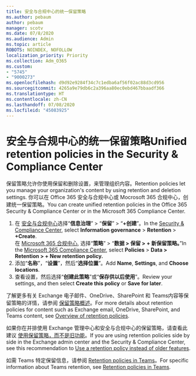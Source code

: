 ```yaml
---
title: 安全与合规中心的统一保留策略
ms.author: pebaum
author: pebaum
manager: scotv
ms.date: 07/8/2020
ms.audience: Admin
ms.topic: article
ROBOTS: NOINDEX, NOFOLLOW
localization_priority: Priority
ms.collection: Adm_O365
ms.custom:
- "5745"
- "9000273"
ms.openlocfilehash: d9d92e9284f34c7c1edba6af56f02ac88d3cd956
ms.sourcegitcommit: 4265a9e79db6c2a396aa80ec0ebd467bbaadf366
ms.translationtype: HT
ms.contentlocale: zh-CN
ms.lasthandoff: 07/08/2020
ms.locfileid: "45083925"
---
```

# <a name="unified-retention-policies-in-the-security--compliance-center"></a><span data-ttu-id="bbea0-102">安全与合规中心的统一保留策略</span><span class="sxs-lookup"><span data-stu-id="bbea0-102">Unified retention policies in the Security & Compliance Center</span></span>

<span data-ttu-id="bbea0-103">保留策略允许你使用保留和删除设置，来管理组织内容。</span><span class="sxs-lookup"><span data-stu-id="bbea0-103">Retention policies let you manage your organization's content by using retention and deletion settings.</span></span> <span data-ttu-id="bbea0-104">你可以在 Office 365 安全与合规中心或 Mocrosoft 365 合规中心，创建统一保留策略。</span><span class="sxs-lookup"><span data-stu-id="bbea0-104">You can create unified retention policies in the Office 365 Security & Compliance Center or in the Microsoft 365 Compliance Center.</span></span> 

1. <span data-ttu-id="bbea0-105">在 [安全与合规中心](https://go.microsoft.com/fwlink/p/?linkid=2077143)选择“**信息治理**” > “**保留**” > “**+创建**”。</span><span class="sxs-lookup"><span data-stu-id="bbea0-105">In the [Security & Compliance Center](https://go.microsoft.com/fwlink/p/?linkid=2077143), select **Information governance** > **Retention** > **+Create**.</span></span> <br/>
    <span data-ttu-id="bbea0-106">在 [Microsoft 365 合规中心](https://go.microsoft.com/fwlink/p/?linkid=2077149), 选择“**策略**” > “**数据 > 保留 > + 新保留策略。**”</span><span class="sxs-lookup"><span data-stu-id="bbea0-106">In the [Microsoft 365 Compliance Center](https://go.microsoft.com/fwlink/p/?linkid=2077149), select **Policies** > **Data > Retention > + New retention policy.**</span></span>
2. <span data-ttu-id="bbea0-107">添加“**名称**”，“**设置**”，然后“**选择位置**”。</span><span class="sxs-lookup"><span data-stu-id="bbea0-107">Add **Name**, **Settings**, and **Choose locations**.</span></span>
3. <span data-ttu-id="bbea0-108">查看设置，然后选择“**创建此策略**”或“**保存供以后使用**”。</span><span class="sxs-lookup"><span data-stu-id="bbea0-108">Review your settings, and then select **Create this policy** or **Save for later**.</span></span>  
      
<span data-ttu-id="bbea0-109">了解更多有关 Exchange 电子邮件、OneDrive、SharePoint 和 Teams内容等保留策略的详情，请参阅 [保留策略概述](https://go.microsoft.com/fwlink/?linkid=2127785)。</span><span class="sxs-lookup"><span data-stu-id="bbea0-109">For more details about retention policies for content such as Exchange email, OneDrive, SharePoint, and Teams content, see [Overview of retention policies](https://go.microsoft.com/fwlink/?linkid=2127785).</span></span>  
    
<span data-ttu-id="bbea0-110">如果你在并排使用 Exchange 管理中心和安全与合规中心的保留策略，请查看此建议 [使用保留策略，而不是旧功能](https://docs.microsoft.com/microsoft-365/compliance/retention-policies?view=o365-worldwide#use-a-retention-policy-instead-of-older-features)。</span><span class="sxs-lookup"><span data-stu-id="bbea0-110">If you are using retention policies side by side in the Exchange admin center and the Security & Compliance Center, see this recommendation to [Use a retention policy instead of older features](https://docs.microsoft.com/microsoft-365/compliance/retention-policies?view=o365-worldwide#use-a-retention-policy-instead-of-older-features).</span></span>  
    
<span data-ttu-id="bbea0-111">如需 Teams 特定保留信息，请参阅 [Retention policies in Teams](https://docs.microsoft.com/microsoftteams/retention-policies)。</span><span class="sxs-lookup"><span data-stu-id="bbea0-111">For specific information about Teams retention, see [Retention policies in Teams](https://docs.microsoft.com/microsoftteams/retention-policies).</span></span>
